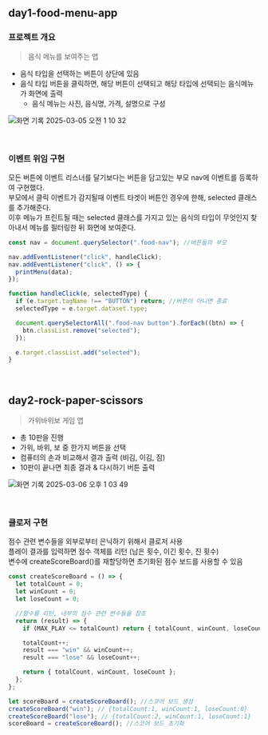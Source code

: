 ## day1-food-menu-app

### 프로젝트 개요

> 음식 메뉴를 보여주는 앱

- 음식 타입을 선택하는 버튼이 상단에 있음
- 음식 타입 버튼을 클릭하면, 해당 버튼이 선택되고 해당 타입에 선택되는 음식메뉴가 화면에 출력
  - 음식 메뉴는 사진, 음식명, 가격, 설명으로 구성

![화면 기록 2025-03-05 오전 1 10 32](https://github.com/user-attachments/assets/d16e1939-bf40-42e0-a017-407b64e73068)

<br>

### 이벤트 위임 구현

모든 버튼에 이벤트 리스너를 달기보다는 버튼을 담고있는 부모 nav에 이벤트를 등록하여 구현했다.  
부모에서 클릭 이벤트가 감지될때 이벤트 타겟이 버튼인 경우에 한해, selected 클래스를 추가해준다.  
이후 메뉴가 프린트될 때는 selected 클래스를 가지고 있는 음식의 타입이 무엇인지 찾아내서 메뉴를 필터링한 뒤 화면에 보여준다.

```javascript
const nav = document.querySelector(".food-nav"); //버튼들의 부모

nav.addEventListener("click", handleClick);
nav.addEventListener("click", () => {
  printMenu(data);
});
```

```javascript
function handleClick(e, selectedType) {
  if (e.target.tagName !== "BUTTON") return; //버튼이 아니면 종료
  selectedType = e.target.dataset.type;

  document.querySelectorAll(".food-nav button").forEach((btn) => {
    btn.classList.remove("selected");
  });

  e.target.classList.add("selected");
}
```

<br>

## day2-rock-paper-scissors

> 가위바위보 게임 앱

- 총 10판을 진행
- 가위, 바위, 보 중 한가지 버튼을 선택
- 컴퓨터의 손과 비교해서 결과 출력 (비김, 이김, 짐)
- 10판이 끝나면 최종 결과 & 다시하기 버튼 출력

![화면 기록 2025-03-06 오후 1 03 49](https://github.com/user-attachments/assets/94b5be85-eb0d-45d8-9706-e0ccf70b7da7)

<br>

### 클로저 구현

점수 관련 변수들을 외부로부터 은닉하기 위해서 클로저 사용  
플레이 결과를 입력하면 점수 객체를 리턴 (남은 횟수, 이긴 횟수, 진 횟수)  
변수에 createScoreBoard()를 재할당하면 초기화된 점수 보드를 사용할 수 있음

```javascript
const createScoreBoard = () => {
  let totalCount = 0;
  let winCount = 0;
  let loseCount = 0;

  //함수를 리턴, 내부의 점수 관련 변수들을 참조
  return (result) => {
    if (MAX_PLAY <= totalCount) return { totalCount, winCount, loseCount };

    totalCount++;
    result === "win" && winCount++;
    result === "lose" && loseCount++;

    return { totalCount, winCount, loseCount };
  };
};

let scoreBoard = createScoreBoard(); //스코어 보드 생성
createScoreBoard("win"); // {totalCount:1, winCount:1, loseCount:0}
createScoreBoard("lose"); // {totalCount:2, winCount:1, loseCount:1}
scoreBoard = createScoreBoard(); //스코어 보드 초기화
```

